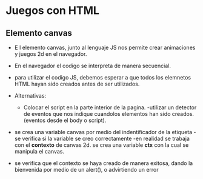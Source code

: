 # Juegos con HTML

## Elemento canvas

- E l elemento canvas, junto al lenguaje JS nos permite crear animaciones y juegos 2d en el navegador.

- En el navegador el codigo se interpreta de manera secuencial.

- para utilizar el codigo JS, debemos esperar a que todos los elemnetos HTML hayan sido creados antes de ser utilizados.

- Alternativas:
   - Colocar el script en la parte interior de la pagina.
   -utilizar un detector de eventos que nos indique cuandolos elementos han sido creados. (eventos desde el body o script).

- se crea una variable canvas por medio del indentificador de la etiqueta
-se verifica si la variable se creo correctamente
-en realidad se trabaja con el **contexto** de canvas 2d. se crea una variable **ctx** con la cual se manipula el canvas.
- se verifica que el contexto se haya creado de manera exitosa, dando la bienvenida por medio de un alert(), o advirtiendo un error 